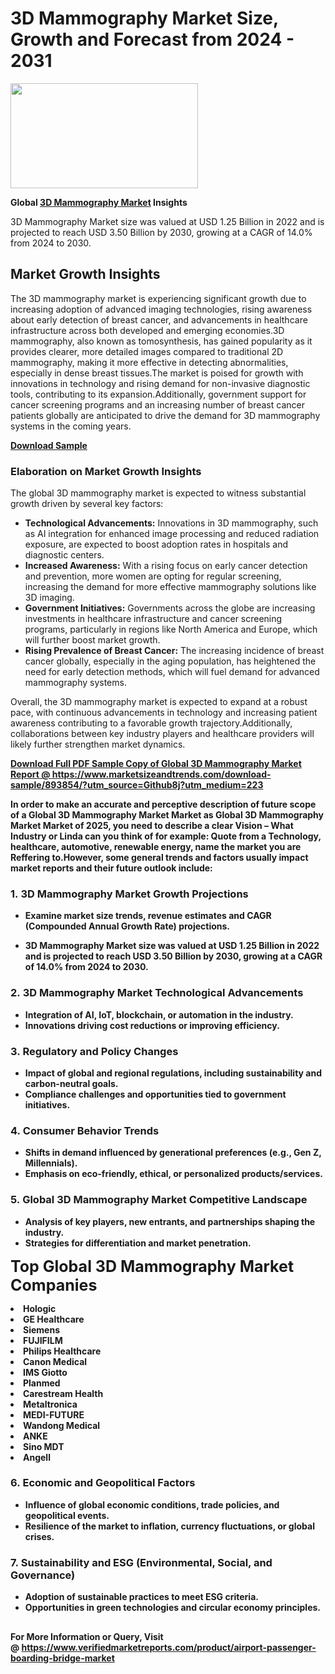 <H1>3D Mammography Market Size, Growth and Forecast from 2024 - 2031</H1><img class="aligncenter size-medium wp-image-584254" src="https://thirdeyenews.in/wp-content/uploads/2024/09/Global-Market-Research-300x168.jpeg" alt="" width="300" height="168" /><p><strong>Global&nbsp;<a href="https://www.marketsizeandtrends.com/download-sample/893854/?utm_source=Github8j?utm_medium=223">3D Mammography Market</a> Insights</strong></p><p>3D Mammography Market size was valued at USD 1.25 Billion in 2022 and is projected to reach USD 3.50 Billion by 2030, growing at a CAGR of 14.0% from 2024 to 2030.</p><p><!DOCTYPE html> <html lang="en"> <head> <meta charset="UTF-8"> <meta name="viewport" content="width=device-width, initial-scale=1.0"> <title>3D Mammography Market Growth Insights</title> </head> <body> <h2>Market Growth Insights</h2> <p>The 3D mammography market is experiencing significant growth due to increasing adoption of advanced imaging technologies, rising awareness about early detection of breast cancer, and advancements in healthcare infrastructure across both developed and emerging economies.3D mammography, also known as tomosynthesis, has gained popularity as it provides clearer, more detailed images compared to traditional 2D mammography, making it more effective in detecting abnormalities, especially in dense breast tissues.The market is poised for growth with innovations in technology and rising demand for non-invasive diagnostic tools, contributing to its expansion.Additionally, government support for cancer screening programs and an increasing number of breast cancer patients globally are anticipated to drive the demand for 3D mammography systems in the coming years.</p> <p><strong><a href="#">Download Sample</a></strong></p> <h3>Elaboration on Market Growth Insights</h3> <p>The global 3D mammography market is expected to witness substantial growth driven by several key factors:</p> <ul> <li><strong>Technological Advancements:</strong> Innovations in 3D mammography, such as AI integration for enhanced image processing and reduced radiation exposure, are expected to boost adoption rates in hospitals and diagnostic centers.</li> <li><strong>Increased Awareness:</strong> With a rising focus on early cancer detection and prevention, more women are opting for regular screening, increasing the demand for more effective mammography solutions like 3D imaging.</li> <li><strong>Government Initiatives:</strong> Governments across the globe are increasing investments in healthcare infrastructure and cancer screening programs, particularly in regions like North America and Europe, which will further boost market growth.</li> <li><strong>Rising Prevalence of Breast Cancer:</strong> The increasing incidence of breast cancer globally, especially in the aging population, has heightened the need for early detection methods, which will fuel demand for advanced mammography systems.</li> </ul> <p>Overall, the 3D mammography market is expected to expand at a robust pace, with continuous advancements in technology and increasing patient awareness contributing to a favorable growth trajectory.Additionally, collaborations between key industry players and healthcare providers will likely further strengthen market dynamics.</p> <p><strong><a href="#"></p><p><span class=""><strong>Download Full PDF Sample Copy of Global 3D Mammography Market Report</strong> @ <a href="https://www.marketsizeandtrends.com/download-sample/893854/?utm_source=Github8j?utm_medium=223" target="_blank">https://www.marketsizeandtrends.com/download-sample/893854/?utm_source=Github8j?utm_medium=223</a></span></p><p>In order to make an accurate and perceptive description of future scope of a Global&nbsp;3D Mammography Market Market as Global&nbsp;3D Mammography Market Market of 2025, you need to describe a clear Vision &ndash; What Industry or Linda can you think of for example: Quote from a Technology, healthcare, automotive, renewable energy, name the market you are Reffering to.However, some general trends and factors usually impact market reports and their future outlook include:</p><h3>1.&nbsp;<strong>3D Mammography Market Growth Projections</strong></h3><ul><li>Examine market size trends, revenue estimates and CAGR (Compounded Annual Growth Rate) projections.</li><li><p>3D Mammography Market size was valued at USD 1.25 Billion in 2022 and is projected to reach USD 3.50 Billion by 2030, growing at a CAGR of 14.0% from 2024 to 2030.</p></li></ul><h3>2.&nbsp;<strong>3D Mammography Market Technological Advancements</strong></h3><ul><li>Integration of AI, IoT, blockchain, or automation in the industry.</li><li>Innovations driving cost reductions or improving efficiency.</li></ul><h3>3.&nbsp;<strong>Regulatory and Policy Changes</strong></h3><ul><li>Impact of global and regional regulations, including sustainability and carbon-neutral goals.</li><li>Compliance challenges and opportunities tied to government initiatives.</li></ul><h3>4.&nbsp;<strong>Consumer Behavior Trends</strong></h3><ul><li>Shifts in demand influenced by generational preferences (e.g., Gen Z, Millennials).</li><li>Emphasis on eco-friendly, ethical, or personalized products/services.</li></ul><h3>5.&nbsp;<strong>Global 3D Mammography Market Competitive Landscape</strong></h3><ul><li>Analysis of key players, new entrants, and partnerships shaping the industry.</li><li>Strategies for differentiation and market penetration.</li></ul><p data-pm-slice="1 1 []"><span style="color: inherit; font-family: inherit; font-size: 25px;">Top Global 3D Mammography Market Companies</span></p><div class="" data-test-id=""><p><li>Hologic</li><li> GE Healthcare</li><li> Siemens</li><li> FUJIFILM</li><li> Philips Healthcare</li><li> Canon Medical</li><li> IMS Giotto</li><li> Planmed</li><li> Carestream Health</li><li> Metaltronica</li><li> MEDI-FUTURE</li><li> Wandong Medical</li><li> ANKE</li><li> Sino MDT</li><li> Angell</li></p></div><h3>6.&nbsp;<strong>Economic and Geopolitical Factors</strong></h3><ul><li>Influence of global economic conditions, trade policies, and geopolitical events.</li><li>Resilience of the market to inflation, currency fluctuations, or global crises.</li></ul><h3>7.&nbsp;<strong>Sustainability and ESG (Environmental, Social, and Governance)</strong></h3><ul><li>Adoption of sustainable practices to meet ESG criteria.</li><li>Opportunities in green technologies and circular economy principles.</li></ul><h2><strong style="font-size: 14px;">For More Information or Query, Visit @&nbsp;</strong><a style="background-color: #ffffff; font-size: 14px;" href="https://www.marketsizeandtrends.com/report/3d-mammography-market/" target="_blank">https://www.verifiedmarketreports.com/product/airport-passenger-boarding-bridge-market</a></h2>